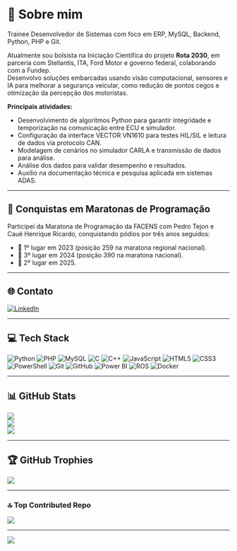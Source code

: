 # 💫 Sobre mim

Trainee Desenvolvedor de Sistemas com foco em ERP, MySQL, Backend, Python, PHP e Git.

Atualmente sou bolsista na Iniciação Científica do projeto **Rota 2030**, em parceria com Stellantis, ITA, Ford Motor e governo federal, colaborando com a Fundep.  
Desenvolvo soluções embarcadas usando visão computacional, sensores e IA para melhorar a segurança veicular, como redução de pontos cegos e otimização da percepção dos motoristas.

**Principais atividades:**
- Desenvolvimento de algoritmos Python para garantir integridade e temporização na comunicação entre ECU e simulador.
- Configuração da interface VECTOR VN1610 para testes HIL/SIL e leitura de dados via protocolo CAN.
- Modelagem de cenários no simulador CARLA e transmissão de dados para análise.
- Análise dos dados para validar desempenho e resultados.
- Auxílio na documentação técnica e pesquisa aplicada em sistemas ADAS.

---

## 🏅 Conquistas em Maratonas de Programação

Participei da Maratona de Programação da FACENS com Pedro Tejon e Cauê Henrique Ricardo, conquistando pódios por três anos seguidos:

- 🥇 1º lugar em 2023 (posição 259 na maratona regional nacional).  
- 🥉 3º lugar em 2024 (posição 390 na maratona nacional).  
- 🥈 2º lugar em 2025.

---

## 🌐 Contato

[![LinkedIn](https://img.shields.io/badge/LinkedIn-%230077B5.svg?logo=linkedin&logoColor=white)](https://www.linkedin.com/in/matheus-arizono-415117276/)

---

## 💻 Tech Stack

![Python](https://img.shields.io/badge/python-3670A0?style=for-the-badge&logo=python&logoColor=ffdd54)
![PHP](https://img.shields.io/badge/php-777BB4?style=for-the-badge&logo=php&logoColor=white)
![MySQL](https://img.shields.io/badge/mysql-4479A1?style=for-the-badge&logo=mysql&logoColor=white)
![C](https://img.shields.io/badge/c-%2300599C.svg?style=for-the-badge&logo=c&logoColor=white)
![C++](https://img.shields.io/badge/c++-%2300599C.svg?style=for-the-badge&logo=c%2B%2B&logoColor=white)
![JavaScript](https://img.shields.io/badge/javascript-%23323330.svg?style=for-the-badge&logo=javascript&logoColor=%23F7DF1E)
![HTML5](https://img.shields.io/badge/html5-%23E34F26.svg?style=for-the-badge&logo=html5&logoColor=white)
![CSS3](https://img.shields.io/badge/css3-%231572B6.svg?style=for-the-badge&logo=css3&logoColor=white)
![PowerShell](https://img.shields.io/badge/powershell-%235391FE.svg?style=for-the-badge&logo=powershell&logoColor=white)
![Git](https://img.shields.io/badge/git-%23F05033.svg?style=for-the-badge&logo=git&logoColor=white)
![GitHub](https://img.shields.io/badge/github-%23121011.svg?style=for-the-badge&logo=github&logoColor=white)
![Power BI](https://img.shields.io/badge/power_bi-F2C811?style=for-the-badge&logo=powerbi&logoColor=black)
![ROS](https://img.shields.io/badge/ros-%230A0FF9.svg?style=for-the-badge&logo=ros&logoColor=white)
![Docker](https://img.shields.io/badge/docker-%230db7ed.svg?style=for-the-badge&logo=docker&logoColor=white)

---

## 📊 GitHub Stats

![](https://github-readme-stats.vercel.app/api?username=Arizon0&theme=codeSTACKr&hide_border=false&include_all_commits=true&count_private=true)<br/>
![](https://github-readme-streak-stats.herokuapp.com/?user=Arizon0&theme=codeSTACKr&hide_border=false)<br/>
![](https://github-readme-stats.vercel.app/api/top-langs/?username=Arizon0&theme=codeSTACKr&hide_border=false&include_all_commits=true&count_private=true&layout=compact)

---

## 🏆 GitHub Trophies

![](https://github-profile-trophy.vercel.app/?username=Arizon0&theme=codeSTACKr&no-frame=false&no-bg=false&margin-w=4)

---

### 🔝 Top Contributed Repo

![](https://github-contributor-stats.vercel.app/api?username=Arizon0&limit=5&theme=codeSTACKr&combine_all_yearly_contributions=true)

---

![](https://visitcount.itsvg.in/api?id=Arizon0&icon=2&color=12)
